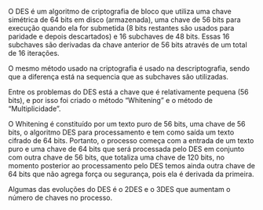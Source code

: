 O DES é um algoritmo de criptografia de bloco que utiliza uma chave simétrica de 64 bits em disco (armazenada), uma chave de 56 bits para execução quando ela for submetida (8 bits restantes são usados para paridade e depois descartados) e 16 subchaves de 48 bits. Essas 16 subchaves são derivadas da chave anterior de 56 bits através de um total de 16 iterações.

O mesmo método usado na criptografia é usado na descriptografia, sendo que a diferença está na sequencia que as subchaves são utilizadas.

Entre os problemas do DES está a chave que é relativamente pequena (56 bits), e por isso foi criado o método “Whitening” e o método de “Multiplicidade”.

O Whitening é constituído por um texto puro de 56 bits, uma chave de 56 bits, o algoritmo DES para processamento e tem como saída um texto cifrado de 64 bits. Portanto, o processo começa com a entrada de um texto puro e uma chave de 64 bits que será processada pelo DES em conjunto com outra chave de 56 bits, que totaliza uma chave de 120 bits, no momento posterior ao processamento pelo DES temos ainda outra chave de 64 bits que não agrega força ou segurança, pois ela é derivada da primeira.

Algumas das evoluções do DES é o 2DES e o 3DES que aumentam o número de chaves no processo.
